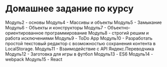 Домашнее задание по курсу
=======================

Модуль2 - основы
Модуль4 - Массивы и объекты
Модуль5 - Замыкание
Модуль6 - Объекты и конструкторы
Модуль7 - Объектно-ориентированное программирование
Модуль8 - строгий решим и работа  исключениями
Модуль9 - ToDo App
Модуль10 - Разработать простой текстовый редактор с возможностью сохранения контента в LocalStorage.
Модуль11 - Взаимодействие с API Яндекс.Переводчика
Модуль12 - Заготовка для игры в футбол
Модуль13 - ES6
Модуль14 - webpack
Модуль15 - React
